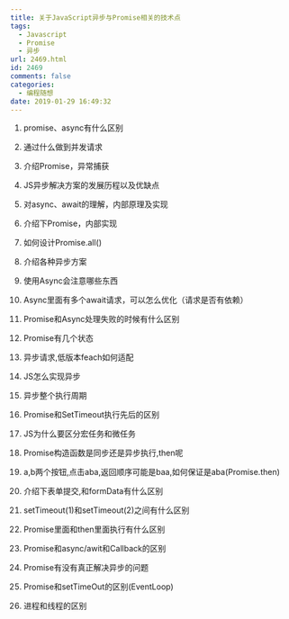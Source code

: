 ```yaml
---
title: 关于JavaScript异步与Promise相关的技术点
tags:
  - Javascript
  - Promise
  - 异步
url: 2469.html
id: 2469
comments: false
categories:
  - 编程随想
date: 2019-01-29 16:49:32
---
```


1. promise、async有什么区别

2. 通过什么做到并发请求

3. 介绍Promise，异常捕获

4. JS异步解决方案的发展历程以及优缺点

5. 对async、await的理解，内部原理及实现

6. 介绍下Promise，内部实现

7. 如何设计Promise.all()

8. 介绍各种异步方案

9. 使用Async会注意哪些东西

10. Async里面有多个await请求，可以怎么优化（请求是否有依赖）

11. Promise和Async处理失败的时候有什么区别

12. Promise有几个状态

13. 异步请求,低版本feach如何适配

14. JS怎么实现异步

15. 异步整个执行周期

16. Promise和SetTimeout执行先后的区别

17. JS为什么要区分宏任务和微任务

18. Promise构造函数是同步还是异步执行,then呢

19. a,b两个按钮,点击aba,返回顺序可能是baa,如何保证是aba(Promise.then)

20. 介绍下表单提交,和formData有什么区别

21. setTimeout(1)和setTimeout(2)之间有什么区别

22. Promise里面和then里面执行有什么区别

23. Promise和async/awit和Callback的区别

24. Promise有没有真正解决异步的问题

25. Promise和setTimeOut的区别(EventLoop)

26. 进程和线程的区别